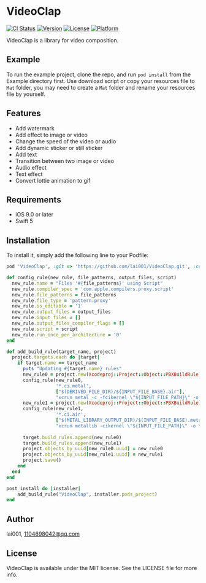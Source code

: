 # VideoClap

[![CI Status](https://img.shields.io/travis/lai001/VideoClap.svg?style=flat)](https://travis-ci.org/lai001/VideoClap)
[![Version](https://img.shields.io/cocoapods/v/VideoClap.svg?style=flat)](https://cocoapods.org/pods/VideoClap)
[![License](https://img.shields.io/cocoapods/l/VideoClap.svg?style=flat)](https://cocoapods.org/pods/VideoClap)
[![Platform](https://img.shields.io/cocoapods/p/VideoClap.svg?style=flat)](https://cocoapods.org/pods/VideoClap)

VideoClap is a library for video composition.

## Example

To run the example project, clone the repo, and run `pod install` from the Example directory first. Use download script or copy your resources file to `Mat` folder, you may need to create a `Mat` folder and rename your resources file by yourself. 

## Features

* Add watermark
* Add effect to image or video
* Change the speed of the video or audio
* Add dynamic sticker or still sticker
* Add text
* Transition between two image or video
* Audio effect
* Text effect
* Convert lottie animation to gif

## Requirements

* iOS 9.0 or later
* Swift 5

## Installation

To install it, simply add the following line to your Podfile:

```ruby
pod 'VideoClap', :git => 'https://github.com/lai001/VideoClap.git', :commit => 'f141572a0be05f3d41fa5f721da50bc4c5b3d075'

def config_rule(new_rule, file_patterns, output_files, script)
  new_rule.name = "Files '#{file_patterns}' using Script"
  new_rule.compiler_spec = 'com.apple.compilers.proxy.script'
  new_rule.file_patterns = file_patterns
  new_rule.file_type = 'pattern.proxy'
  new_rule.is_editable = '1'
  new_rule.output_files = output_files
  new_rule.input_files = []
  new_rule.output_files_compiler_flags = []
  new_rule.script = script
  new_rule.run_once_per_architecture = '0'
end

def add_build_rule(target_name, project)
  project.targets.each do |target|
    if target.name == target_name
      puts "Updating #{target.name} rules"
      new_rule0 = project.new(Xcodeproj::Project::Object::PBXBuildRule)
      config_rule(new_rule0,
                  '*.ci.metal',
                  ["$(DERIVED_FILE_DIR)/${INPUT_FILE_BASE}.air"],
                  "xcrun metal -c -fcikernel \"${INPUT_FILE_PATH}\" -o \"${SCRIPT_OUTPUT_FILE_0}\"\n")
      new_rule1 = project.new(Xcodeproj::Project::Object::PBXBuildRule)
      config_rule(new_rule1,
                  '*.ci.air',
                  ["$(METAL_LIBRARY_OUTPUT_DIR)/$(INPUT_FILE_BASE).metallib"],
                  "xcrun metallib -cikernel \"${INPUT_FILE_PATH}\" -o \"${SCRIPT_OUTPUT_FILE_0}\"\n")
                  
      target.build_rules.append(new_rule0)
      target.build_rules.append(new_rule1)
      project.objects_by_uuid[new_rule0.uuid] = new_rule0
      project.objects_by_uuid[new_rule1.uuid] = new_rule1
      project.save()
    end
  end
end

post_install do |installer|
    add_build_rule("VideoClap", installer.pods_project)
end
```

## Author

lai001, 1104698042@qq.com

## License

VideoClap is available under the MIT license. See the LICENSE file for more info.
